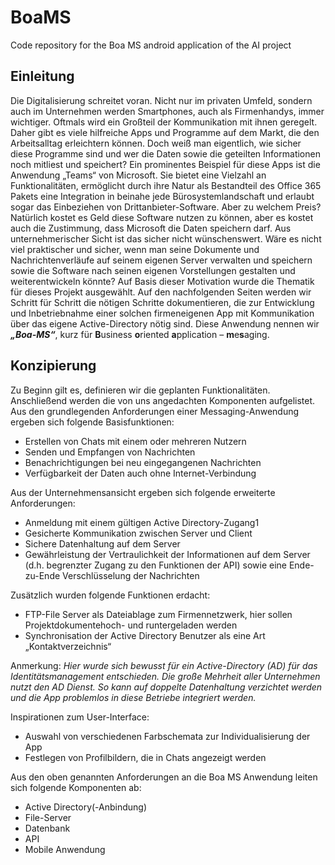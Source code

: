 # BoaMS
Code repository for the Boa MS android application of the AI project

## Einleitung
Die Digitalisierung schreitet voran. Nicht nur im privaten Umfeld, sondern auch im Unternehmen werden Smartphones, auch als Firmenhandys, immer wichtiger. 
Oftmals wird ein Großteil der Kommunikation mit ihnen geregelt. Daher gibt es viele hilfreiche Apps und Programme auf dem Markt, die den Arbeitsalltag erleichtern können.
Doch weiß man eigentlich, wie sicher diese Programme sind und wer die Daten sowie die geteilten Informationen noch mitliest und speichert?
Ein prominentes Beispiel für diese Apps ist die Anwendung „Teams“ von Microsoft. 
Sie bietet eine Vielzahl an Funktionalitäten, ermöglicht durch ihre Natur als Bestandteil des Office 365 Pakets eine Integration in beinahe jede Bürosystemlandschaft und erlaubt sogar das Einbeziehen von Drittanbieter-Software. 
Aber zu welchem Preis?
Natürlich kostet es Geld diese Software nutzen zu können, aber es kostet auch die Zustimmung, dass Microsoft die Daten speichern darf. 
Aus unternehmerischer Sicht ist das sicher nicht wünschenswert.
Wäre es nicht viel praktischer und sicher, wenn man seine Dokumente und Nachrichtenverläufe auf seinem eigenen Server verwalten und speichern sowie die Software nach seinen eigenen Vorstellungen gestalten und weiterentwickeln könnte?
Auf Basis dieser Motivation wurde die Thematik für dieses Projekt ausgewählt. 
Auf den nachfolgenden Seiten werden wir Schritt für Schritt die nötigen Schritte dokumentieren, die zur Entwicklung und Inbetriebnahme einer solchen firmeneigenen App mit Kommunikation über das eigene Active-Directory nötig sind.
Diese Anwendung nennen wir ***„Boa-MS“***, kurz für **B**usiness **o**riented **a**pplication – **m**e**s**aging.


## Konzipierung
Zu Beginn gilt es, definieren wir die geplanten Funktionalitäten. Anschließend werden die von uns angedachten Komponenten aufgelistet. 
Aus den grundlegenden Anforderungen einer Messaging-Anwendung ergeben sich folgende Basisfunktionen:
- Erstellen von Chats mit einem oder mehreren Nutzern
- Senden und Empfangen von Nachrichten
- Benachrichtigungen bei neu eingegangenen Nachrichten
- Verfügbarkeit der Daten auch ohne Internet-Verbindung

Aus der Unternehmensansicht ergeben sich folgende erweiterte Anforderungen:
- Anmeldung mit einem gültigen Active Directory-Zugang1
- Gesicherte Kommunikation zwischen Server und Client
- Sichere Datenhaltung auf dem Server
- Gewährleistung der Vertraulichkeit der Informationen auf dem Server (d.h. begrenzter Zugang zu den Funktionen der API) sowie eine Ende-zu-Ende Verschlüsselung der Nachrichten

Zusätzlich wurden folgende Funktionen erdacht:
- FTP-File Server als Dateiablage zum Firmennetzwerk, hier sollen Projektdokumentehoch- und runtergeladen werden
- Synchronisation der Active Directory Benutzer als eine Art „Kontaktverzeichnis“

Anmerkung: *Hier wurde sich bewusst für ein Active-Directory (AD) für das Identitätsmanagement entschieden.
Die große Mehrheit aller Unternehmen nutzt den AD Dienst. So kann auf doppelte Datenhaltung verzichtet werden und die App problemlos in diese Betriebe integriert werden.*

Inspirationen zum User-Interface:
- Auswahl von verschiedenen Farbschemata zur Individualisierung der App
- Festlegen von Profilbildern, die in Chats angezeigt werden 

Aus den oben genannten Anforderungen an die Boa MS Anwendung leiten sich folgende
Komponenten ab:
- Active Directory(-Anbindung)
- File-Server
- Datenbank
- API
- Mobile Anwendung

